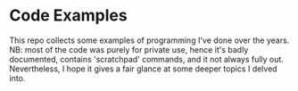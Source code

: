 # Code Examples

This repo collects some examples of programming I've done over the years. NB: most of the code was purely for private use, hence it's badly documented, contains 'scratchpad' commands, and it not always fully out. Nevertheless, I hope it gives a fair glance at some deeper topics I delved into. 
